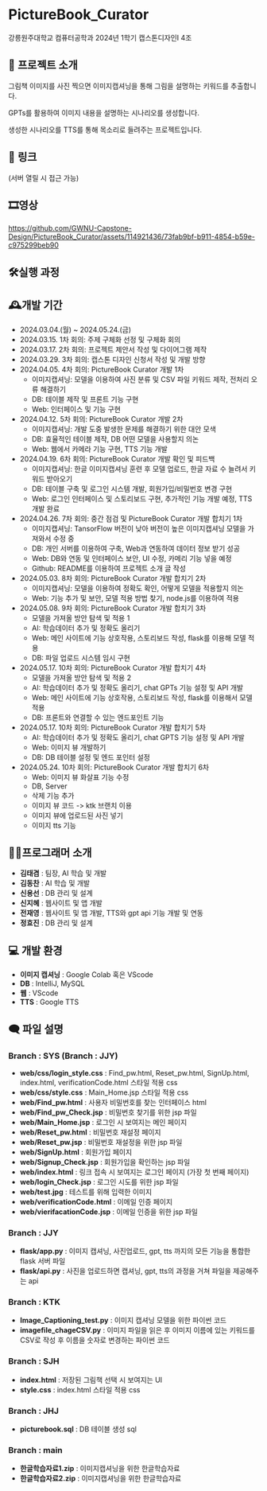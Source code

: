 # PictureBook_Curator
강릉원주대학교 컴퓨터공학과 2024년 1학기 캡스톤디자인I 4조

## 📖 프로젝트 소개
그림책 이미지를 사진 찍으면 이미지캡셔닝을 통해 그림을 설명하는 키워드를 추출합니다.

GPTs를 활용하여 이미지 내용을 설명하는 시나리오를 생성합니다.

생성한 시나리오를 TTS를 통해 목소리로 들려주는 프로젝트입니다.

## 🔗 링크


(서버 열릴 시 접근 가능)

## 🎞️영상


https://github.com/GWNU-Capstone-Design/PictureBook_Curator/assets/114921436/73fab9bf-b911-4854-b59e-c975299beb90






## 🛠️실행 과정



## 🕰️개발 기간
- 2024.03.04.(월) ~ 2024.05.24.(금)
- 2024.03.15. 1차 회의: 주제 구체화 선정 및 구체화 회의
- 2024.03.17. 2차 회의: 프로젝트 제안서 작성 및 다이어그램 제작
- 2024.03.29. 3차 회의: 캡스톤 디자인 신청서 작성 및 개발 방향
- 2024.04.05. 4차 회의: PictureBook Curator 개발 1차
	- 이미지캡셔닝: 모델을 이용하여 사진 분류 및 CSV 파일 키워드 제작, 전처리 오류 해결하기
	- DB: 테이블 제작 및 프론트 기능 구현
	- Web: 인터페이스 및 기능 구현
- 2024.04.12. 5차 회의: PictureBook Curator 개발 2차
	- 이미지캡셔닝: 개발 도중 발생한 문제를 해결하기 위한 대안 모색
	- DB: 효율적인 테이블 제작, DB 어떤 모델을 사용할지 의논
	- Web: 웹에서 카메라 기능 구현, TTS 기능 개발
- 2024.04.19. 6차 회의: PictureBook Curator 개발 확인 및 피드백
	- 이미지캡셔닝: 한글 이미지캡셔닝 훈련 후 모델 업로드, 한글 자료 수 늘려서 키워드 받아오기
	- DB: 테이블 구축 및 로그인 시스템 개발, 회원가입/비밀번호 변경 구현
	- Web: 로그인 인터페이스 및 스토리보드 구현, 추가적인 기능 개발 예정, TTS 개발 완료
- 2024.04.26. 7차 회의: 중간 점검 및 PictureBook Curator 개발 합치기 1차
  	- 이미지캡셔닝: TansorFlow 버전이 낮아 버전이 높은 이미지캡셔닝 모델을 가져와서 수정 중
  	- DB: 개인 서버를 이용하여 구축, Web과 연동하여 데이터 정보 받기 성공
  	- Web: DB와 연동 및 인터페이스 보안, UI 수정, 카메리 기능 넣을 예정
  	- Github: README를 이용하여 프로젝트 소개 글 작성
- 2024.05.03. 8차 회의: PictureBook Curator 개발 합치기 2차
  	- 이미지캡셔닝: 모델을 이용하여 정확도 확인, 어떻게 모델을 적용할지 의논
  	- Web: 기능 추가 및 보안, 모델 적용 방법 찾기, node.js를 이용하여 적용
- 2024.05.08. 9차 회의: PictureBook Curator 개발 합치기 3차
  	- 모델을 가져올 방안 탐색 및 적용 1
  	- AI: 학습데이터 추가 및 정확도 올리기
  	- Web: 메인 사이트에 기능 상호작용, 스토리보드 작성, flask를 이용해 모델 적용
  	- DB: 파일 업로드 시스템 임시 구현
- 2024.05.17. 10차 회의: PictureBook Curator 개발 합치기 4차
  	- 모델을 가져올 방안 탐색 및 적용 2
  	- AI: 학습데이터 추가 및 정확도 올리기, chat GPTs 기능 설정 및 API 개발
  	- Web: 메인 사이트에 기능 상호작용, 스토리보드 작성, flask를 이용해서 모델 적용
  	- DB: 프론트와 연결할 수 있는 엔드포인트 기능
- 2024.05.17. 10차 회의: PictureBook Curator 개발 합치기 5차
  	- AI: 학습데이터 추가 및 정확도 올리기, chat GPTS 기능 설정 및 API 개발
  	- Web: 이미지 뷰 개발하기
  	- DB: DB 테이블 설정 및 엔드 포인터 설정
- 2024.05.24. 10차 회의: PictureBook Curator 개발 합치기 6차
	- Web: 이미지 뷰 화살표 기능 수정
   	- DB, Server
   	- 삭제 기능 추가
	- 이미지 뷰 코드 -> ktk 브랜치 이용
	- 이미지 뷰에 업로드된 사진 넣기
	- 이미지 tts 기능


## 🧑‍💻프로그래머 소개
- **김태겸** : 팀장, AI 학습 및 개발
- **김동찬** : AI 학습 및 개발
- **신용선** : DB 관리 및 설계
- **신지혜** : 웹사이트 및 앱 개발
- **전재영** : 웹사이트 및 앱 개발, TTS와 gpt api 기능 개발 및 연동
- **정효진** : DB 관리 및 설계

## 💻 개발 환경
- **이미지 캡셔닝** : Google Colab 혹은 VScode
- **DB** : IntelliJ, MySQL
- **웹** : VScode
- **TTS** : Google TTS

## 🗨️ 파일 설명
### Branch : SYS (Branch : JJY)
- **web/css/login_style.css** : Find_pw.html, Reset_pw.html, SignUp.html, index.html, verificationCode.html 스타일 적용 css
- **web/css/style.css** : Main_Home.jsp 스타일 적용 css
- **web/Find_pw.html** : 사용자 비밀번호를 찾는 인터페이스 html
- **web/Find_pw_Check.jsp** : 비밀번호 찾기를 위한 jsp 파일
- **web/Main_Home.jsp** : 로그인 시 보여지는 메인 페이지 
- **web/Reset_pw.html** : 비밀번호 재설정 페이지
- **web/Reset_pw.jsp** : 비밀번호 재설정을 위한 jsp 파일
- **web/SignUp.html** : 회원가입 페이지
- **web/Signup_Check.jsp** :  회원가입을 확인하는 jsp 파일
- **web/index.html** : 링크 접속 시 보여지는 로그인 페이지 (가장 첫 번째 페이지)
- **web/login_Check.jsp** : 로그인 시도를 위한 jsp 파일
- **web/test.jpg** : 테스트를 위해 입력한 이미지
- **web/verificationCode.html** : 이메일 인증 페이지
- **web/vierifacationCode.jsp** : 이메일 인증을 위한 jsp 파일

### Branch : JJY
- **flask/app.py** : 이미지 캡셔닝, 사진업로드, gpt, tts 까지의 모든 기능을 통합한 flask 서버 파일
- **flask/api.py** : 사진을 업로드하면 캡셔닝, gpt, tts의 과정을 거쳐 파일을 제공해주는 api

### Branch : KTK
- **Image_Captioning_test.py** : 이미지 캡셔닝 모델을 위한 파이썬 코드
- **imagefile_chageCSV.py** : 이미지 파일을 읽은 후 이미지 이름에 있는 키워드를 CSV로 작성 후 이름을 숫자로 변경하는 파이썬 코드

### Branch : SJH
- **index.html** : 저장된 그림책 선택 시 보여지는 UI
- **style.css** : index.html 스타일 적용 css

### Branch : JHJ
- **picturebook.sql** : DB 테이블 생성 sql

### Branch : main
- **한글학습자료1.zip** : 이미지캡셔닝을 위한 한글학습자료 
- **한글학습자료2.zip** : 이미지캡셔닝을 위한 한글학습자료
